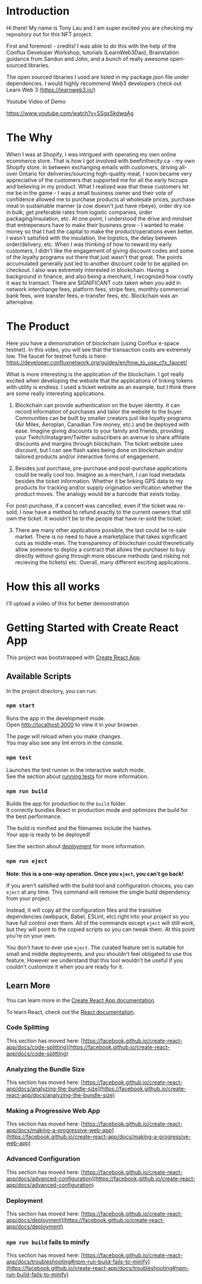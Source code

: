 # Introduction

Hi there! My name is Tony Lau and I am super excited you are checking my repository out for this NFT project.

First and foremost - credits! I was able to do this with the help of the Conflux Developer Workshop, tutorials (LearnWeb3Dao), Brainstation guidance from Sandun and John, and a bunch of really awesome open-sourced libraries.

The open sourced libraries I used are listed in my package.json file under dependencies. I would highly recommend Web3 developers check out Learn Web 3 (https://learnweb3.io/)

Youtube Video of Demo

https://www.youtube.com/watch?v=SSgxSkdwqAg

# The Why

When I was at Shopify, I was intrigued with operating my own online ecommerce store. That is how I got involved with beefinthecity.ca - my own Shopify store. In between exchanging emails with customers, driving all-over Ontario for deliveries/sourcing high-quality meat, I soon became very appreciative of the customers that supported me for all the early hiccups and believing in my product. What I realized was that these customers let me be in the game - I was a small business owner and their vote of confidence allowed me to purchase products at wholesale prices, purchase meat in sustainable manner (a cow doesn't just have ribeye), order dry ice in bulk, get preferable rates from logistic companies, order packaging/insulation, etc. At one point, I understood the drive and mindset that entrepeneurs have to make their business grow - I wanted to make money so that I had the capital to make the product/operations even better. I wasn't satisfied with the insulation, the logistics, the delay between order/delivery, etc. When I was thinking of how to reward my early customers, I didn't like the engagement of giving discount codes and some of the loyalty programs out there that just wasn't that great. The points accumulated generally just led to another discount code to be applied on checkout. I also was extremely interested in blockchain. Having a background in finance, and also being a merchant, I recognized how costly it was to transact. There are SIGNIFICANT cuts taken when you add in network interchange fees, platform fees, stripe fees, monthly commercial bank fees, wire transfer fees, e-transfer fees, etc. Blockchain was an alternative.

# The Product

Here you have a demonstration of blockchain (using Conflux e-space testnet). In this video, you will see that the transaction costs are extremely low. The faucet for testnet funds is here: https://developer.confluxnetwork.org/guides/en/how_to_use_cfx_faucet/

What is more interesting is the application of the blockchain. I got really excited when developing the website that the applications of linking tokens with utility is endless. I used a ticket website as an example, but I think there are some really interesting applications. 

1. Blockchain can provide authentication on the buyer identity. It can record information of purchases and tailor the website to the buyer. Communities can be built by smaller creators just like loyalty programs (Air Miles, Aeroplan, Canadian Tire money, etc.) and be deployed with ease. Imagine giving discounts to your family and friends, providing your Twitch/Instagram/Twitter subscribers an avenue to share affiliate discounts and margins through blockchain. The ticket website uses discount, but I can see flash sales being done on blockchain and/or tailored products and/or interactive forms of engagement.

2. Besides just purchase, pre-purchase and post-purchase applications could be really cool too. Imagine as a merchant, I can load metadata besides the ticket information. Whether it be linking GPS data to my products for tracking and/or supply origination verification whether the product moves. The analogy would be a barcode that exists today. 

For post-purchase, if a concert was cancelled, even if the ticket was re-sold, I now have a method to refund exactly to the current owners that still own the ticket. It wouldn't be to the people that have re-sold the ticket. 

3. There are many other applications possible, the last could be re-sale market. There is no need to have a marketplace that takes significant cuts as middle-man. The transparency of blockchain could theoretically allow someone to deploy a contract that allows the purchaser to buy directly without going through more obscure methods (and risking not recieving the tickets) etc. Overall, many different exciting applications.

# How this all works

I'll upload a video of this for better demonstration

# Getting Started with Create React App

This project was bootstrapped with [Create React App](https://github.com/facebook/create-react-app).

## Available Scripts

In the project directory, you can run:

### `npm start`

Runs the app in the development mode.\
Open [http://localhost:3000](http://localhost:3000) to view it in your browser.

The page will reload when you make changes.\
You may also see any lint errors in the console.

### `npm test`

Launches the test runner in the interactive watch mode.\
See the section about [running tests](https://facebook.github.io/create-react-app/docs/running-tests) for more information.

### `npm run build`

Builds the app for production to the `build` folder.\
It correctly bundles React in production mode and optimizes the build for the best performance.

The build is minified and the filenames include the hashes.\
Your app is ready to be deployed!

See the section about [deployment](https://facebook.github.io/create-react-app/docs/deployment) for more information.

### `npm run eject`

**Note: this is a one-way operation. Once you `eject`, you can't go back!**

If you aren't satisfied with the build tool and configuration choices, you can `eject` at any time. This command will remove the single build dependency from your project.

Instead, it will copy all the configuration files and the transitive dependencies (webpack, Babel, ESLint, etc) right into your project so you have full control over them. All of the commands except `eject` will still work, but they will point to the copied scripts so you can tweak them. At this point you're on your own.

You don't have to ever use `eject`. The curated feature set is suitable for small and middle deployments, and you shouldn't feel obligated to use this feature. However we understand that this tool wouldn't be useful if you couldn't customize it when you are ready for it.

## Learn More

You can learn more in the [Create React App documentation](https://facebook.github.io/create-react-app/docs/getting-started).

To learn React, check out the [React documentation](https://reactjs.org/).

### Code Splitting

This section has moved here: [https://facebook.github.io/create-react-app/docs/code-splitting](https://facebook.github.io/create-react-app/docs/code-splitting)

### Analyzing the Bundle Size

This section has moved here: [https://facebook.github.io/create-react-app/docs/analyzing-the-bundle-size](https://facebook.github.io/create-react-app/docs/analyzing-the-bundle-size)

### Making a Progressive Web App

This section has moved here: [https://facebook.github.io/create-react-app/docs/making-a-progressive-web-app](https://facebook.github.io/create-react-app/docs/making-a-progressive-web-app)

### Advanced Configuration

This section has moved here: [https://facebook.github.io/create-react-app/docs/advanced-configuration](https://facebook.github.io/create-react-app/docs/advanced-configuration)

### Deployment

This section has moved here: [https://facebook.github.io/create-react-app/docs/deployment](https://facebook.github.io/create-react-app/docs/deployment)

### `npm run build` fails to minify

This section has moved here: [https://facebook.github.io/create-react-app/docs/troubleshooting#npm-run-build-fails-to-minify](https://facebook.github.io/create-react-app/docs/troubleshooting#npm-run-build-fails-to-minify)
